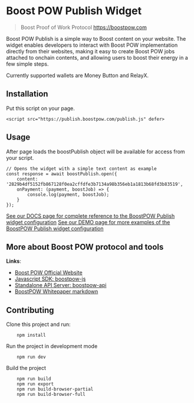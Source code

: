 
# Boost POW Publish Widget

> Boost Proof of Work Protocol
> https://boostpow.com

Boost POW Publish is a simple way to Boost content on your website. The widget enables developers to interact with Boost POW implementation directly from their websites, making it easy to create Boost POW jobs attached to onchain contents, and allowing users to boost their energy in a few simple steps.

Currently supported wallets are Money Button and RelayX.

## Installation
Put this script on your page.
```
<script src="https://publish.boostpow.com/publish.js" defer>
```
## Usage
After page loads the boostPublish object will be available for access from your script.
```
// Opens the widget with a simple text content as example
const response = await boostPublish.open({
	content: '2829b4df5152fb867128f0ea2cffdfe3b7134a98b356eb1a1813b68fd3b83519',
	onPayment: (payment, boostJob) => {
		console.log(payment, boostJob);
	}
});
```
<a href='https://publish.boostpow.com/docs'>See our DOCS page for complete reference to the BoostPOW Publish widget configuration</a>
<a href='https://publish.boostpow.com/demo.html'>See our DEMO page for more examples of the BoostPOW Publish widget configuration</a>

## More about Boost POW protocol and tools

**Links**:
- <a href='https://boostpow.com'>Boost POW Official Website</a>
- <a href='https://github.com/matterpool/boostpow-js'>Javascript SDK: boostpow-js</a>
- <a href='https://github.com/matterpool/boostpow-api'>Standalone API Server: boostpow-api</a>
- <a href='https://media.bitcoinfiles.org/52fb4bedc85854638af61a7f906bf8e93da847d2ddb522b1aec53cfc6a0b2023'>BoostPOW Whitepaper markdown</a>

## Contributing
Clone this project and run:
```
    npm install
```

Run the project in development mode
```
    npm run dev
```

Build the project
```
    npm run build
    npm run export
    npm run build-browser-partial
    npm run build-browser-full
```